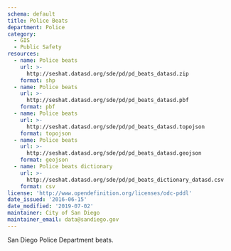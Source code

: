 ```yaml
---
schema: default
title: Police Beats
department: Police
category:
  - GIS
  - Public Safety
resources:
  - name: Police beats
    url: >-
      http://seshat.datasd.org/sde/pd/pd_beats_datasd.zip
    format: shp
  - name: Police beats
    url: >-
      http://seshat.datasd.org/sde/pd/pd_beats_datasd.pbf
    format: pbf
  - name: Police beats
    url: >-
      http://seshat.datasd.org/sde/pd/pd_beats_datasd.topojson
    format: topojson
  - name: Police beats
    url: >-
      http://seshat.datasd.org/sde/pd/pd_beats_datasd.geojson
    format: geojson
  - name: Police beats dictionary
    url: >-
      http://seshat.datasd.org/sde/pd/pd_beats_dictionary_datasd.csv
    format: csv
license: 'http://www.opendefinition.org/licenses/odc-pddl'
date_issued: '2016-06-15'
date_modified: '2019-07-02'
maintainer: City of San Diego
maintainer_email: data@sandiego.gov
---
```

San Diego Police Department beats.
